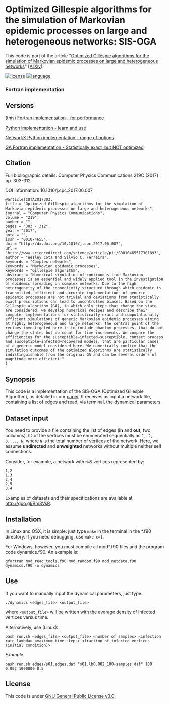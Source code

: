 # Optimized Gillespie algorithms for the simulation of Markovian epidemic processes on large and heterogeneous networks: SIS-OGA

This code is part of the article "[Optimized Gillespie algorithms for the simulation of Markovian epidemic processes on large and heterogeneous networks](https://doi.org/10.1016/j.cpc.2017.06.007)" [[ArXiv](https://arxiv.org/abs/1704.01557)].

[![license](https://img.shields.io/badge/licence-GPLv3-brightgreen.svg)](http://choosealicense.com/licenses/gpl-3.0/)
[![language](https://img.shields.io/badge/built%20with-Fortran-blue.svg)](https://gcc.gnu.org/fortran/)

### Fortran implementation

## Versions

(this) [Fortran implementation - for performance](https://github.com/wcota/dynSIS)

[Python implementation - learn and use](https://github.com/wcota/dynSIS-py)

[NetworkX Python implementation - range of options](https://github.com/wcota/dynSIS-networkx)

[GA Fortran implementation - Statistically exact, but NOT optimized](https://github.com/wcota/dynSIS-GA)

## Citation

Full bibliographic details: Computer Physics Communications 219C (2017) pp. 303-312

DOI information: 10.1016/j.cpc.2017.06.007

```
@article{COTA2017303,
title = "Optimized Gillespie algorithms for the simulation of Markovian epidemic processes on large and heterogeneous networks",
journal = "Computer Physics Communications",
volume = "219",
number = "",
pages = "303 - 312",
year = "2017",
note = "",
issn = "0010-4655",
doi = "http://dx.doi.org/10.1016/j.cpc.2017.06.007",
url = "http://www.sciencedirect.com/science/article/pii/S0010465517301893",
author = "Wesley Cota and Silvio C. Ferreira",
keywords = "Complex networks",
keywords = "Markovian epidemic processes",
keywords = "Gillespie algorithm",
abstract = "Numerical simulation of continuous-time Markovian processes is an essential and widely applied tool in the investigation of epidemic spreading on complex networks. Due to the high heterogeneity of the connectivity structure through which epidemic is transmitted, efficient and accurate implementations of generic epidemic processes are not trivial and deviations from statistically exact prescriptions can lead to uncontrolled biases. Based on the Gillespie algorithm (GA), in which only steps that change the state are considered, we develop numerical recipes and describe their computer implementations for statistically exact and computationally efficient simulations of generic Markovian epidemic processes aiming at highly heterogeneous and large networks. The central point of the recipes investigated here is to include phantom processes, that do not change the states but do count for time increments. We compare the efficiencies for the susceptible–infected–susceptible, contact process and susceptible–infected–recovered models, that are particular cases of a generic model considered here. We numerically confirm that the simulation outcomes of the optimized algorithms are statistically indistinguishable from the original GA and can be several orders of magnitude more efficient."
}
```

## Synopsis

This code is a implementation of the SIS-OGA (Optimized Gillespie Algorithm), as detailed in our [paper](https://doi.org/10.1016/j.cpc.2017.06.007). It receives as input a network file, containing a list of edges and read, via terminal, the dynamical parameters.

## Dataset input

You need to provide a file containing the list of edges (__in__ and __out__, two collumns). ID of the vertices must be enumerated sequentially as `1, 2, 3,..., N`, where `N` is the total number of vertices of the network. Here, we assume  __undirected__ and __unweighted__ networks without multiple neither self connections.

Consider, for example, a network with `N=5` vertices represented by:

```
1,2
1,3
2,4
2,5
3,4
```

Examples of datasets and their specifications are available at http://goo.gl/Bm3VsR.

## Installation

In Linux and OSX, it is simple: just type ``make`` in the terminal in the *.f90 directory. If you need debugging, use ``make c=1``.

For Windows, however, you must compile all mod*.f90 files and the program code dynamics.f90. An example is:

```gfortran mod_read_tools.f90 mod_random.f90 mod_netdata.f90 dynamics.f90 -o dynamics```


## Use

If you want to manually input the dynamical parameters, just type:

```./dynamics <edges_file> <output_file>```

where ``<output_file>`` will be written with the average density of infected vertices versus time.

Alternatively, use (Linux):

```bash run.sh <edges_file> <output_file> <number of samples> <infection rate lambda> <maximum time steps> <fraction of infected vertices (initial condition)>```

_Example:_

```bash run.sh edges/s01.edges.dat "s01.lb0.002_100-samples.dat" 100 0.002 1000000 0.5```

## License

This code is under [GNU General Public License v3.0](http://choosealicense.com/licenses/gpl-3.0/).
